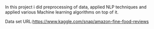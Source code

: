 In this project i did preprocessing of data, applied NLP techniques and applied various Machine learning algorithms on top of it.

Data set URL:https://www.kaggle.com/snap/amazon-fine-food-reviews


